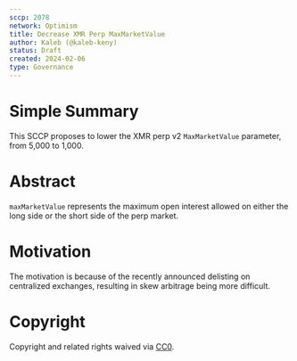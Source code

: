```yaml
---
sccp: 2078
network: Optimism
title: Decrease XMR Perp MaxMarketValue
author: Kaleb (@kaleb-keny)
status: Draft
created: 2024-02-06
type: Governance
---
```


# Simple Summary

This SCCP proposes to lower the XMR perp v2 `MaxMarketValue` parameter, from 5,000 to 1,000.

# Abstract

`maxMarketValue` represents the maximum open interest allowed on either the long side or the short side of the perp market.

# Motivation

The motivation is because of the recently announced delisting on centralized exchanges, resulting in skew arbitrage being more difficult. 

# Copyright

Copyright and related rights waived via [CC0](https://creativecommons.org/publicdomain/zero/1.0/).

